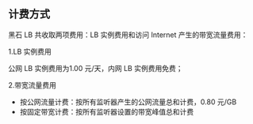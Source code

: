 ## 计费方式
黑石 LB 共收取两项费用：LB 实例费用和访问 Internet 产生的带宽流量费用：

1.LB 实例费用

公网 LB 实例费用为1.00 元/天，内网 LB 实例费用免费；

2.带宽流量费用

* 按公网流量计费：按所有监听器产生的公网流量总和计费，0.80 元/GB
* 按固定带宽计费：按所有监听器设置的带宽峰值总和计费